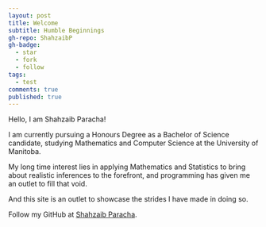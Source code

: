 ```yaml
---
layout: post
title: Welcome
subtitle: Humble Beginnings
gh-repo: ShahzaibP
gh-badge:
  - star
  - fork
  - follow
tags:
  - test
comments: true
published: true
---
```

Hello, I am Shahzaib Paracha!

I am currently pursuing a Honours Degree as a Bachelor of Science candidate, studying Mathematics and Computer Science at the University of Manitoba.

My long time interest lies in applying Mathematics and Statistics to bring about realistic inferences to the forefront, and programming has given me an outlet to fill that void.

And this site is an outlet to showcase the strides I have made in doing so.

Follow my GitHub at [Shahzaib Paracha](https://github.com/ShahzaibP).
